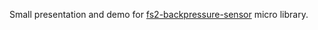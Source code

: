 Small presentation and demo for [fs2-backpressure-sensor](https://github.com/nivox/fs2-backpressure-sensor) micro library.
